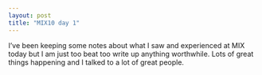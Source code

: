 ```yaml
---
layout: post
title: "MIX10 day 1"
---
```



<p>I&#8217;ve been keeping some notes about what I saw and experienced at MIX today but I am just too beat too write up anything worthwhile. Lots of great things happening and I talked to a lot of great people.</p>



